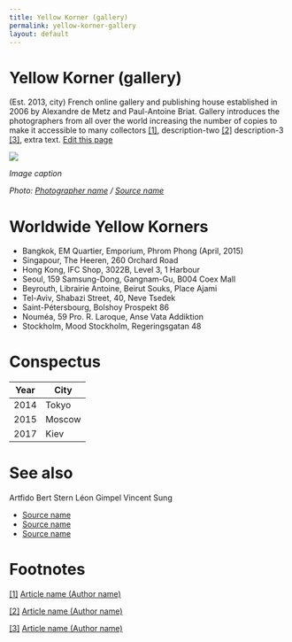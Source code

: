 ```yaml
---
title: Yellow Korner (gallery)
permalink: yellow-korner-gallery
layout: default
---
```


# Yellow Korner (gallery)

(Est. 2013, city) French online gallery and publishing house established in 2006 by Alexandre de Metz and Paul-Antoine Briat. Gallery introduces the photographers from all over the world increasing the number of copies to make it accessible to many collectors <span id="a1">[\[1\]](#f1)</span>, description-two <span id="a2">[\[2\]](#f2)</span> description-3 <span id="a3">[\[3\]](#f3)</span>, extra text. [Edit this page](http://prose.io/#indexmod/encyclopedia/edit/master/yellow-korner-gallery.md)

![](/images/image-name.jpg)

*Image caption*

*Photo: [Photographer name](http://example.net/) / [Source name](http://example.net/)*

# Worldwide Yellow Korners
+ Bangkok, EM Quartier, Emporium, Phrom Phong (April, 2015)
+ Singapour, The Heeren, 260 Orchard Road
+ Hong Kong, IFC Shop, 3022B, Level 3, 1 Harbour
+ Seoul, 159 Samsung-Dong, Gangnam-Gu, B004 Coex Mall
+ Beyrouth, Librairie Antoine, Beirut Souks, Place Ajami
+ Tel-Aviv, Shabazi Street, 40, Neve Tsedek
+ Saint-Pétersbourg, Bolshoy Prospekt 86
+ Nouméa, 59 Pro. R. Laroque, Anse Vata Addiktion
+ Stockholm, Mood Stockholm, Regeringsgatan 48

# Conspectus

|Year|City|
|----|---------|
|2014|Tokyo|
|2015|Moscow|
|2017|Kiev|

# See also

Artfido
Bert Stern
Léon Gimpel
Vincent Sung

- [Source name](http://example.net/)
- [Source name](http://example.net/)
- [Source name](http://example.net/)

# Footnotes

[[1]](#a1) <span id="f1"></span> [Article name (Author name)](http://example.net/article)

[[2]](#a2) <span id="f2"></span> [Article name (Author name)](http://example.net/article)

[[3]](#a3) <span id="f3"></span> [Article name (Author name)](http://example.net/article)
